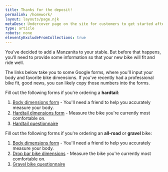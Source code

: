 ```yaml
---
title: Thanks for the deposit!
permalink: /homework/
layout: layouts/page.njk
metaDesc: Undercover page on the site for customers to get started after placing a deposit.
type: article
robots: none
eleventyExcludeFromCollections: true
---
```


You've decided to add a Manzanita to your stable. But before that happens, you'll need to provide some information so that your new bike will fit and ride well.

The links below take you to some Google forms, where you'll input your body and favorite bike dimensions. If you've recently had a professional bike fit, good news, you can likely copy those numbers into the forms.

Fill out the following forms if you're ordering a **hardtail**:

1. [Body dimensions form](https://forms.gle/7YdbgWcz8iGoV1Te8) - You'll need a friend to help you accurately measure your body.
2. [Hardtail dimensions form](https://forms.gle/3Wtz6CGMGTdasrZ2A) - Measure the bike you're currently most comfortable on.
3. [Hardtail questionnaire](https://forms.gle/LJTZ6VJFaW7vgyfj7)

Fill out the following forms if you're ordering an **all-road** or **gravel** bike:

1. [Body dimensions form](https://forms.gle/7YdbgWcz8iGoV1Te8) - You'll need a friend to help you accurately measure your body.
2. [Drop bar bike dimensions](https://forms.gle/vQtaFm57UnrZG8AW8) - Measure the bike you're currently most comfortable on.
2. [Gravel bike questionnaire](https://forms.gle/vVSwmktvU5mqgp2J7)
